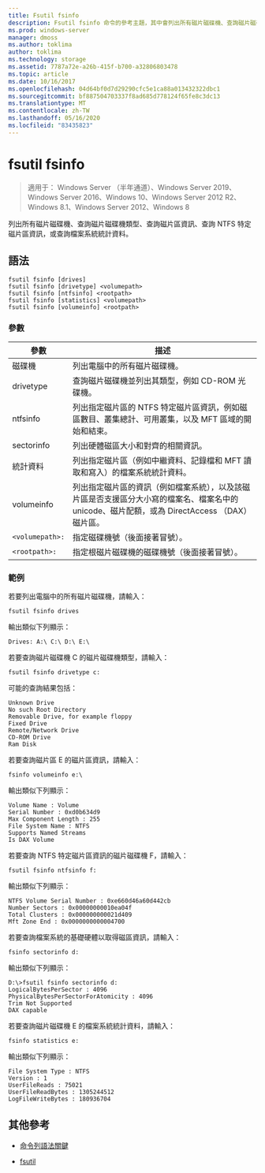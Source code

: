 ```yaml
---
title: Fsutil fsinfo
description: Fsutil fsinfo 命令的參考主題，其中會列出所有磁片磁碟機、查詢磁片磁碟機類型、查詢磁片區資訊、查詢 NTFS 特定磁片區資訊，或查詢檔案系統統計資料。
ms.prod: windows-server
manager: dmoss
ms.author: toklima
author: toklima
ms.technology: storage
ms.assetid: 7787a72e-a26b-415f-b700-a32806803478
ms.topic: article
ms.date: 10/16/2017
ms.openlocfilehash: 04d64bf0d7d29290cfc5e1ca88a013432322dbc1
ms.sourcegitcommit: bf887504703337f8ad685d778124f65fe8c3dc13
ms.translationtype: MT
ms.contentlocale: zh-TW
ms.lasthandoff: 05/16/2020
ms.locfileid: "83435823"
---
```

# <a name="fsutil-fsinfo"></a>fsutil fsinfo

> 適用于： Windows Server （半年通道）、Windows Server 2019、Windows Server 2016、Windows 10、Windows Server 2012 R2、Windows 8.1、Windows Server 2012、Windows 8

列出所有磁片磁碟機、查詢磁片磁碟機類型、查詢磁片區資訊、查詢 NTFS 特定磁片區資訊，或查詢檔案系統統計資料。

## <a name="syntax"></a>語法

```
fsutil fsinfo [drives]
fsutil fsinfo [drivetype] <volumepath>
fsutil fsinfo [ntfsinfo] <rootpath>
fsutil fsinfo [statistics] <volumepath>
fsutil fsinfo [volumeinfo] <rootpath>
```

### <a name="parameters"></a>參數

| 參數 | 描述 |
| --------- |------------ |
| 磁碟機 | 列出電腦中的所有磁片磁碟機。 |
| drivetype | 查詢磁片磁碟機並列出其類型，例如 CD-ROM 光碟機。 |
| ntfsinfo | 列出指定磁片區的 NTFS 特定磁片區資訊，例如磁區數目、叢集總計、可用叢集，以及 MFT 區域的開始和結束。 |
| sectorinfo | 列出硬體磁區大小和對齊的相關資訊。 |
| 統計資料 | 列出指定磁片區（例如中繼資料、記錄檔和 MFT 讀取和寫入）的檔案系統統計資料。 |
| volumeinfo | 列出指定磁片區的資訊（例如檔案系統），以及該磁片區是否支援區分大小寫的檔案名、檔案名中的 unicode、磁片配額，或為 DirectAccess （DAX）磁片區。 |
| `<volumepath>:` | 指定磁碟機號（後面接著冒號）。 |
| `<rootpath>:` | 指定根磁片磁碟機的磁碟機號（後面接著冒號）。 |

### <a name="examples"></a>範例

若要列出電腦中的所有磁片磁碟機，請輸入：

```
fsutil fsinfo drives
```

輸出類似下列顯示：

```
Drives: A:\ C:\ D:\ E:\
```

若要查詢磁片磁碟機 C 的磁片磁碟機類型，請輸入：

```
fsutil fsinfo drivetype c:
```

可能的查詢結果包括：

```
Unknown Drive
No such Root Directory
Removable Drive, for example floppy
Fixed Drive
Remote/Network Drive
CD-ROM Drive
Ram Disk
```

若要查詢磁片區 E 的磁片區資訊，請輸入：

```
fsinfo volumeinfo e:\
```

輸出類似下列顯示：

```
Volume Name : Volume
Serial Number : 0xd0b634d9
Max Component Length : 255
File System Name : NTFS
Supports Named Streams
Is DAX Volume
```

若要查詢 NTFS 特定磁片區資訊的磁片磁碟機 F，請輸入：

```
fsutil fsinfo ntfsinfo f:
```

輸出類似下列顯示：

```
NTFS Volume Serial Number : 0xe660d46a60d442cb
Number Sectors : 0x00000000010ea04f
Total Clusters : 0x000000000021d409
Mft Zone End : 0x0000000000004700
```

若要查詢檔案系統的基礎硬體以取得磁區資訊，請輸入：

```
fsinfo sectorinfo d:
```

輸出類似下列顯示：

```
D:\>fsutil fsinfo sectorinfo d:
LogicalBytesPerSector : 4096
PhysicalBytesPerSectorForAtomicity : 4096
Trim Not Supported
DAX capable
```

若要查詢磁片磁碟機 E 的檔案系統統計資料，請輸入：

```
fsinfo statistics e:
```

輸出類似下列顯示：

```
File System Type : NTFS
Version : 1
UserFileReads : 75021
UserFileReadBytes : 1305244512
LogFileWriteBytes : 180936704
```

## <a name="additional-references"></a>其他參考

- [命令列語法關鍵](command-line-syntax-key.md)

- [fsutil](fsutil.md)
